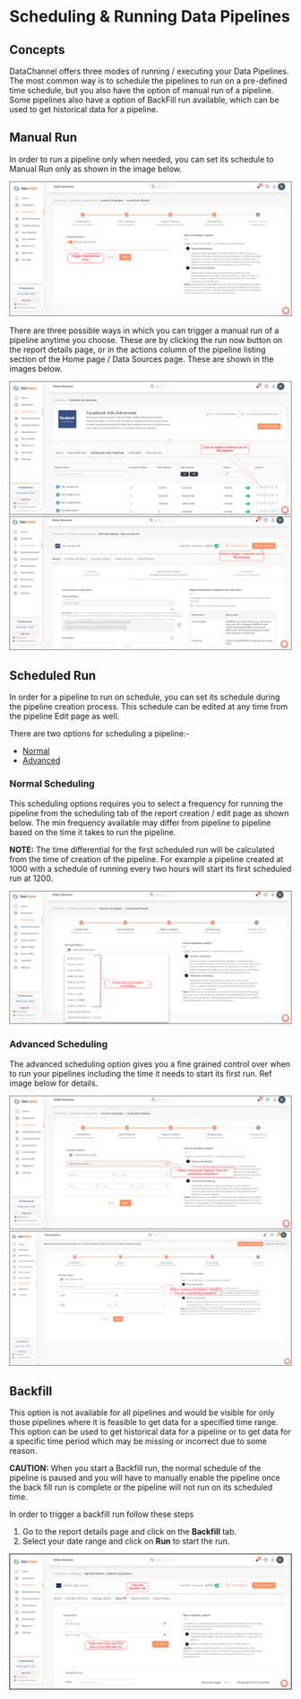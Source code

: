 # Scheduling & Running Data Pipelines

## Concepts

DataChannel offers three modes of running / executing your Data Pipelines. The most common way is to schedule the pipelines to run on a pre-defined time schedule, but you also have the option of manual run of a pipeline. Some pipelines also have a option of BackFill run available, which can be used to get historical data for a pipeline.

## Manual Run

In order to run a pipeline only when needed, you can set its schedule to Manual Run only as shown in the image below.

![pipeline-sched-manual](../images/pipeline-sched-manual.png)

There are three possible ways in which you can trigger a manual run of a pipeline anytime you choose. These are by clicking the run now button on the report details page, or in the actions column of the pipeline listing section of the Home page / Data Sources page. These are shown in the images below.

![pipeline-run-manual-1](../images/pipeline-run-manual-1.png)
![pipeline-run-manual-2](../images/pipeline-run-manual-2.png)

## Scheduled Run

In order for a pipeline to run on schedule, you can set its schedule during the pipeline creation process. This schedule can be edited at any time from the pipeline Edit page as well.

There are two options for scheduling a pipeline:-

* [Normal](#normal-scheduling)
* [Advanced](#advanced-scheduling)

### Normal Scheduling

This scheduling options requires you to select a frequency for running the pipeline from the scheduling tab of the report creation / edit page as shown below. The min frequency available may differ from pipeline to pipeline based on the time it takes to run the pipeline.

**NOTE:** The time differential for the first scheduled run will be calculated from the time of creation of the pipeline. For example a pipeline created at 1000 with a schedule of running every two hours will start its first scheduled run at 1200.

![pipeline-sched-normal](../images/pipeline-sched-normal.png)

### Advanced Scheduling

The advanced scheduling option gives you a fine grained control over when to run your pipelines including the time it needs to start its first run. Ref image below for details.

![pipeline-sched-advanced](../images/pipeline-sched-advanced.png)
![hour_scheduling](../images/hour_scheduling.PNG)

## Backfill

This option is not available for all pipelines and would be visible for only those pipelines where it is feasible to get data for a specified time range. This option can be used to get historical data for a pipeline or to get data for a specific time period which may be missing or incorrect due to some reason.

**CAUTION:** When you start a Backfill run, the normal schedule of the pipeline is paused and you will have to manually enable the pipeline once the back fill run is complete or the pipeline will not run on its scheduled time.

In order to trigger a backfill run follow these steps

1. Go to the report details page and click on the **Backfill** tab.
2. Select your date range and click on **Run** to start the run.

![pipeline-run-backfill](../images/pipeline-run-backfill.png)